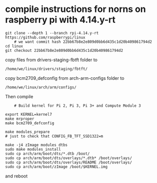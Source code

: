 # compile instructions for norns on raspberry pi with 4.14.y-rt

```
git clone --depth 1 --branch rpi-4.14.y-rt https://github.com/raspberrypi/linux
	# we want commit hash 22bb67b8e2e809d0bb6d435c1d20b409861794d2
cd linux
git checkout 22bb67b8e2e809d0bb6d435c1d20b409861794d2
```

copy files from drivers-staging-fbtft folder to 

`/home/we/linux/drivers/staging/fbtft/`


copy bcm2709_defconfig from arch-arm-configs folder to 

`/home/we/linux/arch/arm/configs/`

Then compile

```
	# Build kernel for Pi 2, Pi 3, Pi 3+ and Compute Module 3
	
export KERNEL=kernel7
make mrproper
make bcm2709_defconfig 

make modules_prepare
# just to check that CONFIG_FB_TFT_SSD1322=m

make -j4 zImage modules dtbs
sudo make modules_install
sudo cp arch/arm/boot/dts/*.dtb /boot/
sudo cp arch/arm/boot/dts/overlays/*.dtb* /boot/overlays/
sudo cp arch/arm/boot/dts/overlays/README /boot/overlays/
sudo cp arch/arm/boot/zImage /boot/$KERNEL.img

```

and reboot